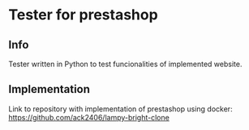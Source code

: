 # Tester for prestashop
## Info
Tester written in Python to test funcionalities of implemented website.
<br/>
## Implementation
Link to repository with implementation of prestashop using docker: https://github.com/ack2406/lampy-bright-clone
